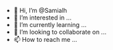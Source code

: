 - 👋 Hi, I’m @Samialh
- 👀 I’m interested in ...
- 🌱 I’m currently learning ...
- 💞️ I’m looking to collaborate on ...
- 📫 How to reach me ...

<!---
Samialh/Samialh is a ✨ special ✨ repository because its `README.md` (this file) appears on your GitHub profile.
You can click the Preview link to take a look at your changes.
--->
